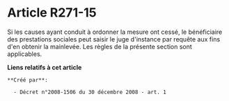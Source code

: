 # Article R271-15

Si les causes ayant conduit à ordonner la mesure ont cessé, le bénéficiaire des prestations sociales peut saisir le juge
d'instance par requête aux fins d'en obtenir la mainlevée. Les règles de la présente section sont applicables.

**Liens relatifs à cet article**

	**Créé par**:

	  - Décret n°2008-1506 du 30 décembre 2008 - art. 1
